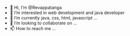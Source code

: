 - 👋 Hi, I’m @Revappatanga
- 👀 I’m interested in web development and java developer
- 🌱 I’m currently java, css, html, javascript ...
- 💞️ I’m looking to collaborate on ...
- 📫 How to reach me ...

<!---
Revappatanga/Revappatanga is a ✨ special ✨ repository because its `README.md` (this file) appears on your GitHub profile.
You can click the Preview link to take a look at your changes.
--->
